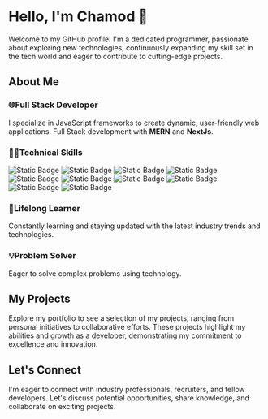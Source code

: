 # Hello, I'm Chamod 👋
Welcome to my GitHub profile! I'm a dedicated programmer, passionate about exploring new technologies, continuously expanding my skill set in the tech world and eager to contribute to cutting-edge projects.

## About Me
### 🌐Full Stack Developer 
I specialize in JavaScript frameworks to create dynamic, user-friendly web applications. Full Stack development with **MERN** and **NextJs**.

### 👨‍💻Technical Skills 

 <img alt="Static Badge" src="https://img.shields.io/badge/JavaScript-black?logo=javascript"> <img alt="Static Badge" src="https://img.shields.io/badge/React-black?logo=react">
 <img alt="Static Badge" src="https://img.shields.io/badge/Tailwind%20CSS-white?logo=tailwindcss"> 
 <img alt="Static Badge" src="https://img.shields.io/badge/styled--components?logo=styled-components&label=styled-components&labelColor=white&color=white">
 <img alt="Static Badge" src="https://img.shields.io/badge/NodeJs-green?logo=node.js">
 <img alt="Static Badge" src="https://img.shields.io/badge/TypeScript-darkblue?logo=typescript"> <img alt="Static Badge" src="https://img.shields.io/badge/HTML5-orange?logo=html5"> <img alt="Static Badge" src="https://img.shields.io/badge/CSS3-%232965f1?logo=css3"> <img alt="Static Badge" src="https://img.shields.io/badge/Git-grey?logo=git"> <img alt="Static Badge" src="https://img.shields.io/badge/GitHub-black?logo=github">

### 🌱Lifelong Learner
Constantly learning and staying updated with the latest industry trends and technologies.

### 💡Problem Solver
Eager to solve complex problems using technology. 

## My Projects
Explore my portfolio to see a selection of my projects, ranging from personal initiatives to collaborative efforts. These projects highlight my abilities and growth as a developer, demonstrating my commitment to excellence and innovation.

## Let's Connect
I'm eager to connect with industry professionals, recruiters, and fellow developers. Let's discuss potential opportunities, share knowledge, and collaborate on exciting projects.
